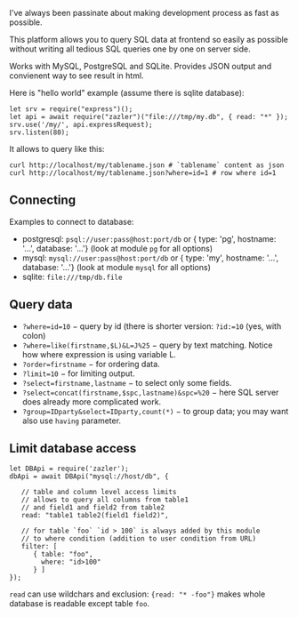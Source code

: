 
I've always been passinate about making development process as fast as possible.

This platform allows you to query SQL data at frontend so easily as possible without writing all tedious SQL queries one by one on server side.

Works with MySQL, PostgreSQL and SQLite. Provides JSON output and convienent way to see result in html.

Here is "hello world" example (assume there is sqlite database):

    let srv = require("express")();
    let api = await require("zazler")("file:///tmp/my.db", { read: "*" });
    srv.use('/my/', api.expressRequest);
    srv.listen(80);

It allows to query like this:

    curl http://localhost/my/tablename.json # `tablename` content as json
    curl http://localhost/my/tablename.json?where=id=1 # row where id=1

## Connecting

Examples to connect to database:

  - postgresql: `psql://user:pass@host:port/db` or { type: 'pg', hostname: '...', database: '...'} (look at module `pg` for all options)
  - mysql: `mysql://user:pass@host:port/db` or { type: 'my', hostname: '...', database: '...'} (look at module `mysql` for all options)
  - sqlite: `file:///tmp/db.file`

## Query data

 - `?where=id=10` − query by id (there is shorter version: `?id:=10` (yes, with colon)
 - `?where=like(firstname,$L)&L=J%25` − query by text matching. Notice how where expression is using variable L.
 - `?order=firstname` − for ordering data.
 - `?limit=10` − for limiting output.
 - `?select=firstname,lastname` − to select only some fields.
 - `?select=concat(firstname,$spc,lastname)&spc=%20` − here SQL server does already more complicated work.
 - `?group=IDparty&select=IDparty,count(*)` − to group data; you may want also use `having` parameter.

## Limit database access

    let DBApi = require('zazler');
    dbApi = await DBApi("mysql://host/db", {

       // table and column level access limits
       // allows to query all columns from table1
       // and field1 and field2 from table2
       read: "table1 table2(field1 field2)",

       // for table `foo` `id > 100` is always added by this module
       // to where condition (addition to user condition from URL)
       filter: [
          { table: "foo",
            where: "id>100"
          } ]
    });

`read` can use wildchars and exclusion: `{read: "* -foo"}` makes whole database is readable except table `foo`.


